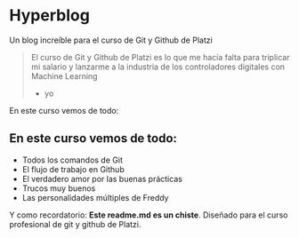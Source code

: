 # Hyperblog
Un blog increíble para el curso de Git y Github de Platzi

> El curso de Git y Github de Platzi es lo que me hacía falta para triplicar mi salario y lanzarme a la industria de los controladores digitales con Machine Learning
> - yo

En este curso vemos de todo:

## En este curso vemos de todo:
* Todos los comandos de Git
* El flujo de trabajo en Github
* El verdadero amor por las buenas prácticas
* Trucos muy buenos
* Las personalidades múltiples de Freddy

Y como recordatorio: **Este readme.md es un chiste**. Diseñado para el curso profesional de git y github de Platzi.
